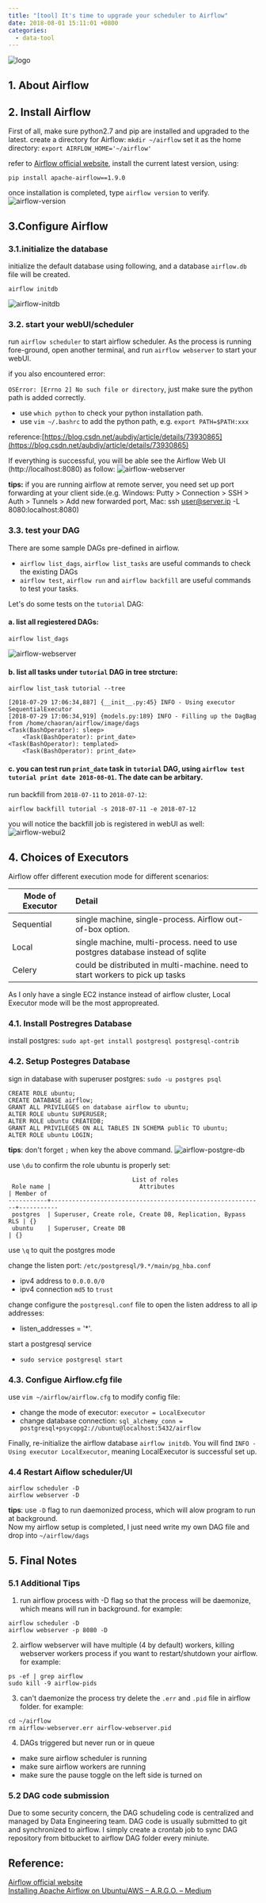 ```yaml
---
title: "[tool] It's time to upgrade your scheduler to Airflow"
date: 2018-08-01 15:11:01 +0800
categories: 
  - data-tool
---
```

![logo](https://cdn-images-1.medium.com/max/2000/1*fSL_bB5OrIrsxnP6GdYR5Q.jpeg)
## 1. About Airflow


## 2. Install Airflow

First of all, make sure python2.7 and pip are installed and upgraded to the latest.
create a directory for Airflow: `mkdir ~/airflow`
set it as the home directory: `export AIRFLOW_HOME='~/airflow'`

refer to [Airflow official website](https://airflow.apache.org/installation.html), install the current latest version, using:
```
pip install apache-airflow==1.9.0
```

once installation is completed, type `airflow version` to verify.
![airflow-version](https://github.com/6chaoran/data-story/raw/master/data-tools/airflow/image/airflow-version.png)

## 3.Configure Airflow

### 3.1.initialize the database

initialize the default database using following, and a database `airflow.db` file will be created.

```
airflow initdb
```

![airflow-initdb](https://github.com/6chaoran/data-story/raw/master/data-tools/airflow/image/airflow-initdb.png)

### 3.2. start your webUI/scheduler

run `airflow scheduler` to start airflow scheduler.
As the process is running fore-ground, open another terminal, and run `airflow webserver` to start your webUI.

if you also encountered error:

`OSError: [Errno 2] No such file or directory`, just make sure the python path is added correctly.

* use `which python` to check your python installation path.
* use `vim ~/.bashrc` to add the python path, e.g. `export PATH=$PATH:xxx`

reference:[https://blog.csdn.net/aubdiy/article/details/73930865](https://blog.csdn.net/aubdiy/article/details/73930865)

If everything is successful, you will be able see the Airflow Web UI (http://localhost:8080) as follow:
![airflow-webserver](https://github.com/6chaoran/data-story/raw/master/data-tools/airflow/image/airflow-webui.png)

__tips:__ if you are running airflow at remote server, you need set up port forwarding at your client side.(e.g. Windows: Putty > Connection > SSH > Auth > Tunnels > Add new forwarded port, Mac: ssh user@server.ip -L 8080:localhost:8080)

### 3.3. test your DAG
There are some sample DAGs pre-defined in airflow. 

* `airflow list_dags`, `airflow list_tasks` are useful commands to check the existing DAGs
* `airflow test`, `airflow run` and `airflow backfill` are useful commands to test your tasks.

Let's do some tests on the `tutorial` DAG:

#### a. list all regiestered DAGs:

```
airflow list_dags
``` 
![airflow-webserver](https://github.com/6chaoran/data-story/raw/master/data-tools/airflow/image/airflow-listdags.png)

#### b. list all tasks under `tutorial` DAG in tree strcture:

```
airflow list_task tutorial --tree
```
```
[2018-07-29 17:06:34,887] {__init__.py:45} INFO - Using executor SequentialExecutor
[2018-07-29 17:06:34,919] {models.py:189} INFO - Filling up the DagBag from /home/chaoran/airflow/image/dags
<Task(BashOperator): sleep>
    <Task(BashOperator): print_date>
<Task(BashOperator): templated>
    <Task(BashOperator): print_date>
```
#### c. you can test run `print_date` task in `tutorial` DAG, using `airflow test tutorial print date 2018-08-01`. The date can be arbitary.

run backfill from `2018-07-11` to `2018-07-12`:
```
airflow backfill tutorial -s 2018-07-11 -e 2018-07-12
```
you will notice the backfill job is registered in webUI as well:
![airflow-webui2](https://github.com/6chaoran/data-story/raw/master/data-tools/airflow/image/airflow-webui2.png)

## 4. Choices of Executors


Airflow offer different execution mode for different scenarios:

|Mode of Executor | Detail |
|-----------------|:-------|
|Sequential|single machine, single-process. Airflow out-of-box option.|
|Local|single machine, multi-process. need to use postgres database instead of sqlite|
|Celery|could be distributed in multi-machine. need to start workers to pick up tasks|

As I only have a single EC2 instance instead of airflow cluster, Local Executor mode will be the most appropreated.

### 4.1. Install Postregres Database

install postgres: `sudo apt-get install postgresql postgresql-contrib`


### 4.2. Setup Postegres Database

sign in database with superuser postgres: `sudo -u postgres psql`

```
CREATE ROLE ubuntu;
CREATE DATABASE airflow;
GRANT ALL PRIVILEGES on database airflow to ubuntu;
ALTER ROLE ubuntu SUPERUSER;
ALTER ROLE ubuntu CREATEDB;
GRANT ALL PRIVILEGES ON ALL TABLES IN SCHEMA public TO ubuntu;
ALTER ROLE ubuntu LOGIN;
```
__tips__: don't forget `;` when key the above command.
![airflow-postgre-db](https://github.com/6chaoran/data-story/raw/master/data-tools/airflow/image/airflow-postgres-db.png)

use `\du` to confirm the role ubuntu is properly set:

```
                                   List of roles
 Role name |                         Attributes                         | Member of 
-----------+------------------------------------------------------------+-----------
 postgres  | Superuser, Create role, Create DB, Replication, Bypass RLS | {}
 ubuntu    | Superuser, Create DB                                       | {}
```

use `\q` to quit the postgres mode

change the listen port: `/etc/postgresql/9.*/main/pg_hba.conf`

* ipv4 address to `0.0.0.0/0`
* ipv4 connection `md5` to `trust`

change configure the `postgresql.conf` file to open the listen address to all ip addresses:

* listen_addresses = '*'.

start a postgresql service

* `sudo service postgresql start`

### 4.3. Configue Airflow.cfg file

use `vim ~/airflow/airflow.cfg` to modify config file:

* change the mode of executor: `executor = LocalExecutor`
* change database connection: `sql_alchemy_conn = postgresql+psycopg2://ubuntu@localhost:5432/airflow`

Finally, re-initialize the airflow database `airflow initdb`. You will find `INFO - Using executor LocalExecutor`, meaning LocalExecutor is successful set up.

### 4.4 Restart Aiflow scheduler/UI

```
airflow scheduler -D
airflow webserver -D
```
__tips__: use `-D` flag to run daemonized process, which will alow program to run at background.   
Now my airflow setup is completed, I just need write my own DAG file and drop into `~/airflow/dags`

## 5. Final Notes

### 5.1 Additional Tips

1) run airflow process with -D flag so that the process will be daemonize, which means will run in background. for example:
```
airflow scheduler -D
airflow webserver -p 8080 -D
```

2) airflow webserver will have multiple (4 by default) workers, killing webserver workers process if you want to restart/shutdown your airflow. for example:
```
ps -ef | grep airflow
sudo kill -9 airflow-pids
```

3) can't daemonize the process
try delete the `.err` and `.pid` file in airflow folder. for example:
```
cd ~/airflow
rm airflow-webserver.err airflow-webserver.pid
```

4) DAGs triggered but never run or in queue
* make sure airflow scheduler is running
* make sure airflow workers are running
* make sure the pause toggle on the left side is turned on

### 5.2 DAG code submission
Due to some security concern, the DAG schudeling code is centralized and managed by Data Engineering team. 
DAG code is usually submitted to git and synchronized to airflow.
I simply create a crontab job to sync DAG repository from bitbucket to airflow DAG folder every miniute.


## Reference:
[Airflow official website](https://airflow.apache.org/installation.html)    
[Installing Apache Airflow on Ubuntu/AWS – A.R.G.O. – Medium](https://medium.com/a-r-g-o/installing-apache-airflow-on-ubuntu-aws-6ebac15db211)
